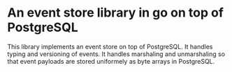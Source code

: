 # An event store library in go on top of PostgreSQL

This library implements an event store on top of PostgreSQL.
It handles typing and versioning of events.
It handles marshaling and unmarshaling so that event payloads
are stored uniformely as byte arrays in PostgreSQL.